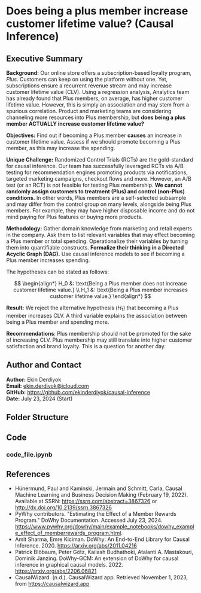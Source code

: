 # Does being a plus member increase customer lifetime value? (Causal Inference)

## Executive Summary

**Background:** Our online store offers a subscription-based loyalty program, *Plus*. Customers can keep on using the platform without one. Yet, subscriptions ensure a recurrent revenue stream and may increase customer lifetime value (CLV). Using a regression analysis, Analytics team has already found that Plus members, on average, has higher customer lifetime value. However, this is simply an association and may stem from a spurious correlation. Product and marketing teams are considering channeling more resources into Plus membership, but **does being a plus member ACTUALLY increase customer lifetime value?**

**Objectives:** Find out if becoming a Plus member **causes** an increase in customer lifetime value. Assess if we should promote becoming a Plus member, as this may increase the spending.

**Unique Challenge:** Randomized Control Trials (RCTs) are the gold-standard for causal inference. Our team has successfully leveraged RCTs via A/B testing for recommendation engines promoting products via notifications, targeted marketing campaigns, checkout flows and more. However, an A/B test (or an RCT) is not feasible for testing Plus membership. **We cannot randomly assign customers to treatment (Plus) and control (non-Plus) conditions.** In other words, Plus members are a self-selected subsample and may differ from the control group on many levels, alongside being Plus members. For example, they may have higher disposable income and do not mind paying for Plus features or buying more products.

**Methodology:** Gather domain knowledge from marketing and retail experts in the company. Ask them to list relevant variables that may effect becoming a Plus member or total spending. Operationalize their variables by turning them into quantifiable constructs. **Formalize their thinking in a Directed Acyclic Graph (DAG).** Use causal inference models to see if becoming a Plus member increases spending. 

The hypotheses can be stated as follows:

$$
\begin{align*}
H_0 &: \text{Being a Plus member does not increase customer lifetime value.} \\
H_1 &: \text{Being a Plus member increases customer lifetime value.}
\end{align*}
$$

**Result:** We reject the alternative hypothesis $(H_1)$ that becoming a Plus member increases CLV. A third variable explains the association between being a Plus member and spending more.

**Recommendations**: Plus membership should not be promoted for the sake of increasing CLV. Plus membership may still translate into higher customer satisfaction and brand loyalty. This is a question for another day.

## Author and Contact
**Author:** Ekin Derdiyok <br>
**Email:** ekin.derdiyok@icloud.com <br>
**GitHub:** https://github.com/ekinderdiyok/causal-inference <br>
**Date:** July 23, 2024 (Start) <br>

## Folder Structure

## Code

### code_file.ipynb

## References
* Hünermund, Paul and Kaminski, Jermain and Schmitt, Carla, Causal Machine Learning and Business Decision Making (February 19, 2022). Available at SSRN: https://ssrn.com/abstract=3867326 or http://dx.doi.org/10.2139/ssrn.3867326
* PyWhy contributors. "Estimating the Effect of a Member Rewards Program." DoWhy Documentation. Accessed July 23, 2024. https://www.pywhy.org/dowhy/main/example_notebooks/dowhy_example_effect_of_memberrewards_program.html.
* Amit Sharma, Emre Kiciman. DoWhy: An End-to-End Library for Causal Inference. 2020. https://arxiv.org/abs/2011.04216
* Patrick Blöbaum, Peter Götz, Kailash Budhathoki, Atalanti A. Mastakouri, Dominik Janzing. DoWhy-GCM: An extension of DoWhy for causal inference in graphical causal models. 2022. https://arxiv.org/abs/2206.06821
* CausalWizard. (n.d.). CausalWizard app. Retrieved November 1, 2023, from https://causalwizard.app
